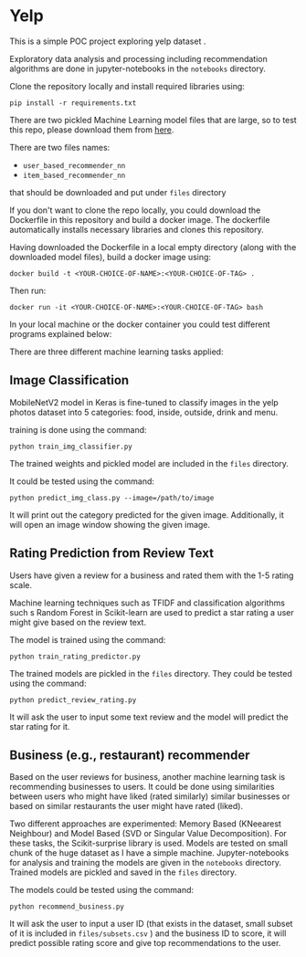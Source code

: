 # Yelp

This is a simple POC project exploring yelp dataset [](https://www.yelp.com/dataset).

Exploratory data analysis and processing including recommendation algorithms are done in jupyter-notebooks in the `notebooks` directory.

Clone the repository locally and install required libraries using:

```
pip install -r requirements.txt
```

There are two pickled Machine Learning model files that are large, so to test this repo, please download them from [here](https://seafile.cloud.uni-hannover.de/d/26b531317733439b82b4/).

There are two files names:
- `user_based_recommender_nn`
- `item_based_recommender_nn`

that should be downloaded and put under `files` directory

If you don't want to clone the repo locally, you could download the Dockerfile in this repository and build a docker image. The dockerfile automatically installs necessary libraries and clones this repository. 

Having downloaded the Dockerfile in a local empty directory (along with the downloaded model files), build a docker image using:

```
docker build -t <YOUR-CHOICE-OF-NAME>:<YOUR-CHOICE-OF-TAG> .
```

Then run:

```
docker run -it <YOUR-CHOICE-OF-NAME>:<YOUR-CHOICE-OF-TAG> bash
```

In your local machine or the docker container you could test different programs explained below:


There are three different machine learning tasks applied:

## Image Classification

MobileNetV2 model in Keras is fine-tuned to classify images in the yelp photos dataset into 5 categories: food, inside, outside, drink and menu.

training is done using the command:

```
python train_img_classifier.py
```

The trained weights and pickled model are included in the `files` directory.

It could be tested using the command:

```
python predict_img_class.py --image=/path/to/image
```

It will print out the category predicted for the given image. Additionally, it will open an image window showing the given image.

## Rating Prediction from Review Text

Users have given a review for a business and rated them with the 1-5 rating scale.

Machine learning techniques such as TFIDF and classification algorithms such s Random Forest in Scikit-learn are used to predict a star rating a user might give based on the review text.

The model is trained using the command:

```
python train_rating_predictor.py
```

The trained models are pickled in the `files` directory. They could be tested using the command:

```
python predict_review_rating.py
```

It will ask the user to input some text review and the model will predict the star rating for it.


## Business (e.g., restaurant) recommender
Based on the user reviews for business, another machine learning task is recommending businesses to users. It could be done using similarities between users who might have liked (rated similarly) similar businesses or based on similar restaurants the user might have rated (liked).

Two different approaches are experimented: Memory Based (KNeearest Neighbour) and Model Based (SVD or Singular Value Decomposition). For these tasks, the Scikit-surprise library is used. Models are tested on small chunk of the huge dataset as I have a simple machine. Jupyter-notebooks for analysis and training the models are given in the `notebooks` directory. Trained models are pickled and saved in the `files` directory.

The models could be tested using the command:

```
python recommend_business.py
```
It will ask the user to input a user ID (that exists in the dataset, small subset of it is included in `files/subsets.csv` ) and the business ID to score, it will predict possible rating score and give top recommendations to the user.


